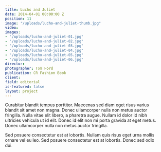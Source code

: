 ```yaml
---
title: Lucho and Juliet
date: 2014-04-01 00:00:00 Z
position: 11
image: "/uploads/lucho-and-juliet-thumb.jpg"
video: 
images:
- "/uploads/lucho-and-juliet-01.jpg"
- "/uploads/lucho-and-juliet-02.jpg"
- "/uploads/lucho-and-juliet-03.jpg"
- "/uploads/lucho-and-juliet-04.jpg"
- "/uploads/lucho-and-juliet-05.jpg"
- "/uploads/lucho-and-juliet-06.jpg"
director: 
photographer: Tom Ford
publication: CR Fashion Book
client: 
field: editorial
is-featured: false
layout: project
---
```


Curabitur blandit tempus porttitor. Maecenas sed diam eget risus varius blandit sit amet non magna. Donec ullamcorper nulla non metus auctor fringilla. Nulla vitae elit libero, a pharetra augue. Nullam id dolor id nibh ultricies vehicula ut id elit. Donec id elit non mi porta gravida at eget metus. Donec ullamcorper nulla non metus auctor fringilla.

Sed posuere consectetur est at lobortis. Nullam quis risus eget urna mollis ornare vel eu leo. Sed posuere consectetur est at lobortis. Donec sed odio dui.